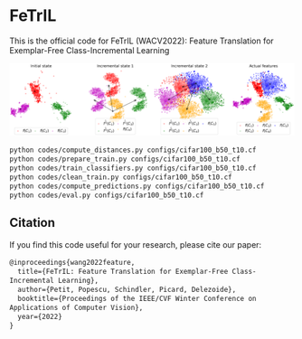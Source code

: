 # FeTrIL
This is the official code for FeTrIL (WACV2022): Feature Translation for Exemplar-Free Class-Incremental Learning

<p align="center">
<img src="medias/teaser.png" />
</p>

```
python codes/compute_distances.py configs/cifar100_b50_t10.cf
python codes/prepare_train.py configs/cifar100_b50_t10.cf
python codes/train_classifiers.py configs/cifar100_b50_t10.cf
python codes/clean_train.py configs/cifar100_b50_t10.cf
python codes/compute_predictions.py configs/cifar100_b50_t10.cf
python codes/eval.py configs/cifar100_b50_t10.cf
```

## Citation
If you find this code useful for your research, please cite our paper:
```
@inproceedings{wang2022feature,
  title={FeTrIL: Feature Translation for Exemplar-Free Class-Incremental Learning},
  author={Petit, Popescu, Schindler, Picard, Delezoide},
  booktitle={Proceedings of the IEEE/CVF Winter Conference on Applications of Computer Vision},
  year={2022}
}
```

